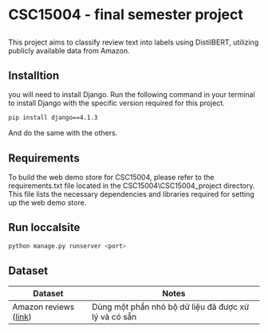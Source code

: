 # CSC15004 - final semester project

##
This project aims to classify review text into labels using DistilBERT, utilizing publicly available data from Amazon.

## Installtion
you will need to install Django. Run the following command in your terminal to install Django with the specific version required for this project.
```bash
pip install django==4.1.3
```
And do the same with the others.

## Requirements
To build the web demo store for CSC15004, please refer to the requirements.txt file located in the CSC15004\CSC15004_project directory. This file lists the necessary dependencies and libraries required for setting up the web demo store.

## Run loccalsite
```bash
python manage.py runserver <port>
```

## Dataset

| Dataset | Notes |
|------------------|-----------------|
| Amazon reviews ([link](https://cseweb.ucsd.edu/~jmcauley/datasets/amazon/links.html))  | Dùng một phần nhỏ bộ dữ liệu đã được xử lý và có sẵn |

## 
